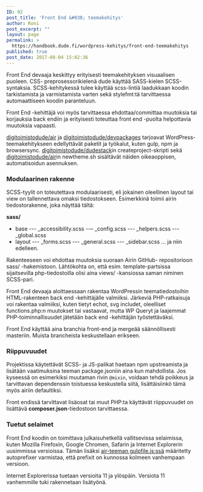 ```yaml
---
ID: 92
post_title: 'Front End &#038; teemakehitys'
author: Roni
post_excerpt: ""
layout: page
permalink: >
  https://handbook.dude.fi/wordpress-kehitys/front-end-teemakehitys
published: true
post_date: 2017-08-04 15:02:36
---
```

Front End devaaja keskittyy erityisesti teemakehityksen visuaalisen puoleen. CSS- preprosessorikielenä dude käyttää SASS-kielen SCSS-syntaksia. SCSS-kehitykessä tulee käyttää scss-lintiä laadukkaan koodin tarkistamista ja varmistamista varten sekä stylefmt:tä tarvittaessa automaattiseen koodin paranteluun.

Front End -kehittäjä voi myös tarvittaessa ehdottaa/committaa muutoksia tai korjauksia back endiin ja erityisesti toteuttaa front end -puolta helpottavia muutoksia vapaasti.

<a href="https://github.com/digitoimistodude/air" class="github">digitoimistodude/air</a> ja <a href="https://github.com/digitoimistodude/devpackages" class="github">digitoimistodude/devpackages</a> tarjoavat WordPress-teemakehitykseen edellyttävät paketit ja työkalut, kuten gulp, npm ja browsersync. <a href="https://github.com/digitoimistodude/dudestack" class="github">digitoimistodude/dudestack</a>in createproject-skripti sekä <a href="https://github.com/digitoimistodude/air" class="github">digitoimistodude/air</a>in newtheme.sh sisältävät näiden oikeaoppisen, automatisoidun asennuksen.

<h3>Modulaarinen rakenne</h3>

SCSS-tyylit on toteutettava modulaarisesti, eli jokainen oleellinen layout tai view on tallennettava omaksi tiedostokseen. Esimerkkinä toimii airin tiedostorakenne, joka näyttää tältä:

<b>sass/</b>
- base
--- _accessibility.scss 
--– _config.scss
--- _helpers.scss
--- _global.scss
- layout
--- _forms.scss
--- _general.scss
--- _sidebar.scss
... ja niin edelleen.

Rakenteeseen voi ehdottaa muutoksia suoraan Airin GitHub- repositorioon sass/ -hakemistoon. Lähtökohta on, että esim. template-partsissa sijaitsevilla php-tiedostoilla olisi aina views/ -kansiossa saman niminen SCSS-pari.

Front End devaaja aloittaessaan rakentaa WordPressin teematiedostoihin HTML-rakenteen back end -kehittäjälle valmiiksi. Järkeviä PHP-ratkaisuja voi rakentaa valmiiksi, kuten tietyt echot, svg includet, oleelliset functions.php:n muutokset tai vastaavat, mutta WP Queryt ja laajemmat PHP-toiminnallisuudet jätetään back end -kehittäjän työstettäväksi.

Front End käyttää aina branchia front-end ja mergeää säännöllisesti masteriin. Muista brancheista keskustellaan erikseen.

<h3>Riippuvuudet</h3>

Projektissa käytettävät SCSS- ja JS-palikat haetaan npm upstreamista ja lisätään vaatimuksina teeman package.jsoniin aina kun mahdollista. Jos kyseessä on esimerkiksi muutaman rivin <code>@mixin</code>, voidaan tehdä poikkeus ja tarvittavan dependenssin toistuessa keskustella siitä, lisättäisiinkö tämä myös airiin defaultiksi.

Front endissä tarvittavat lisäosat tai muut PHP:ta käyttävät riippuvuudet on lisättävä <b>composer.json</b>-tiedostoon tarvittaessa.

<h3>Tuetut selaimet</h3>

Front End koodin on toimittava julkaisuhetkellä vallitsevissa selaimissa, kuten Mozilla Firefoxin, Google Chromen, Safarin ja Internet Explorerin uusimmissa versioissa. Tämän lisäksi <a href="https://github.com/digitoimistodude/air/blob/master/gulpfile.js#L106" class="github">air-teeman gulpfile.js:ssä</a> määritetty autoprefixer varmistaa, että prefixit on kunnossa kolmeen vanhempaan versioon.

Internet Explorerissa tuetaan versioita 11 ja ylöspäin. Versiota 11 vanhemmille tuki rakennetaan lisätyönä.